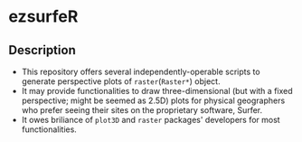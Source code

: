 # ezsurfeR
## Description
+ This repository offers several independently-operable scripts to generate perspective plots of `raster`(`Raster*`) object.
+ It may provide functionalities to draw three-dimensional (but with a fixed perspective; might be seemed as 2.5D) plots for physical geographers who prefer seeing their sites on the proprietary software, Surfer.
+ It owes briliance of `plot3D` and `raster` packages' developers for most functionalities.
